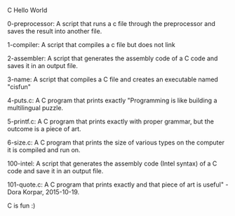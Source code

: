 C Hello World

0-preprocessor: A script that runs a c file through the preprocessor and saves the result into another file. 

1-compiler: A script that compiles a c file but does not link

2-assembler: A script that generates the assembly code of a C code and saves it in an output file.

3-name: A script that compiles a C file and creates an executable named "cisfun"

4-puts.c: A C program that prints exactly "Programming is like building a multilingual puzzle.

5-printf.c: A C program that prints exactly with proper grammar, but the outcome is a piece of art.

6-size.c: A C program that prints the size of various types on the computer it is compiled and run on.

100-intel: A script that generates the assembly code (Intel syntax) of a C code and save it in an output file.

101-quote.c: A C program that prints exactly and that piece of art is useful" - Dora Korpar, 2015-10-19.

C is fun :)
